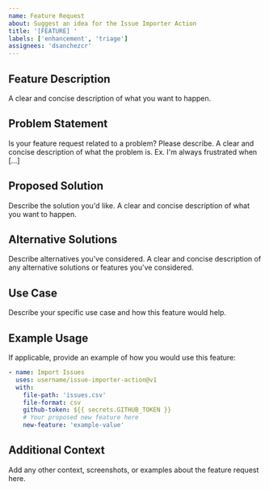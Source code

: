 ```yaml
---
name: Feature Request
about: Suggest an idea for the Issue Importer Action
title: '[FEATURE] '
labels: ['enhancement', 'triage']
assignees: 'dsanchezcr'
---
```


## Feature Description
A clear and concise description of what you want to happen.

## Problem Statement
Is your feature request related to a problem? Please describe.
A clear and concise description of what the problem is. Ex. I'm always frustrated when [...]

## Proposed Solution
Describe the solution you'd like.
A clear and concise description of what you want to happen.

## Alternative Solutions
Describe alternatives you've considered.
A clear and concise description of any alternative solutions or features you've considered.

## Use Case
Describe your specific use case and how this feature would help.

## Example Usage
If applicable, provide an example of how you would use this feature:

```yaml
- name: Import Issues
  uses: username/issue-importer-action@v1
  with:
    file-path: 'issues.csv'
    file-format: csv
    github-token: ${{ secrets.GITHUB_TOKEN }}
    # Your proposed new feature here
    new-feature: 'example-value'
```

## Additional Context
Add any other context, screenshots, or examples about the feature request here.